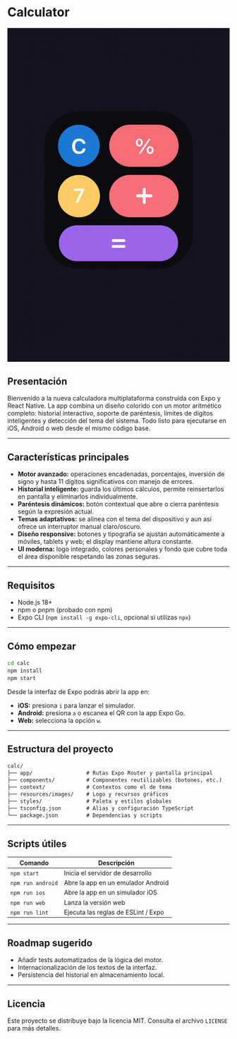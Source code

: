 # Calculator

![Calculator logo](calc/resources/images/logo.png)

## Presentación

Bienvenido a la nueva calculadora multiplataforma construida con Expo y React Native. La app combina un diseño colorido con un motor aritmético completo: historial interactivo, soporte de paréntesis, límites de dígitos inteligentes y detección del tema del sistema. Todo listo para ejecutarse en iOS, Android o web desde el mismo código base.

---

## Características principales

- **Motor avanzado:** operaciones encadenadas, porcentajes, inversión de signo y hasta 11 dígitos significativos con manejo de errores.
- **Historial inteligente:** guarda los últimos cálculos, permite reinsertarlos en pantalla y eliminarlos individualmente.
- **Paréntesis dinámicos:** botón contextual que abre o cierra paréntesis según la expresión actual.
- **Temas adaptativos:** se alinea con el tema del dispositivo y aun así ofrece un interruptor manual claro/oscuro.
- **Diseño responsive:** botones y tipografía se ajustan automáticamente a móviles, tablets y web; el display mantiene altura constante.
- **UI moderna:** logo integrado, colores personales y fondo que cubre toda el área disponible respetando las zonas seguras.

---

## Requisitos

- Node.js 18+
- npm o pnpm (probado con npm)
- Expo CLI (`npm install -g expo-cli`, opcional si utilizas `npx`)

---

## Cómo empezar

```bash
cd calc
npm install
npm start
```

Desde la interfaz de Expo podrás abrir la app en:

- **iOS:** presiona `i` para lanzar el simulador.
- **Android:** presiona `a` o escanea el QR con la app Expo Go.
- **Web:** selecciona la opción `w`.

---

## Estructura del proyecto

```
calc/
├── app/                 # Rutas Expo Router y pantalla principal
├── components/          # Componentes reutilizables (botones, etc.)
├── context/             # Contextos como el de tema
├── resources/images/    # Logo y recursos gráficos
├── styles/              # Paleta y estilos globales
├── tsconfig.json        # Alias y configuración TypeScript
└── package.json         # Dependencias y scripts
```

---

## Scripts útiles

| Comando            | Descripción                          |
|--------------------|--------------------------------------|
| `npm start`        | Inicia el servidor de desarrollo     |
| `npm run android`  | Abre la app en un emulador Android   |
| `npm run ios`      | Abre la app en un simulador iOS      |
| `npm run web`      | Lanza la versión web                 |
| `npm run lint`     | Ejecuta las reglas de ESLint / Expo  |

---

## Roadmap sugerido

- Añadir tests automatizados de la lógica del motor.
- Internacionalización de los textos de la interfaz.
- Persistencia del historial en almacenamiento local.

---

## Licencia

Este proyecto se distribuye bajo la licencia MIT. Consulta el archivo `LICENSE` para más detalles.
